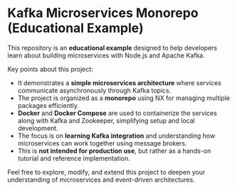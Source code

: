# Kafka Microservices Monorepo (Educational Example)

This repository is an **educational example** designed to help developers learn about building microservices with Node.js and Apache Kafka.

Key points about this project:
- It demonstrates a **simple microservices architecture** where services communicate asynchronously through Kafka topics.
- The project is organized as a **monorepo** using NX for managing multiple packages efficiently.
- **Docker** and **Docker Compose** are used to containerize the services along with Kafka and Zookeeper, simplifying setup and local development.
- The focus is on **learning Kafka integration** and understanding how microservices can work together using message brokers.
- This is **not intended for production use**, but rather as a hands-on tutorial and reference implementation.

Feel free to explore, modify, and extend this project to deepen your understanding of microservices and event-driven architectures.

